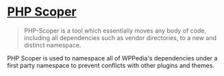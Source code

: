 # [PHP Scoper](https://github.com/humbug/php-scoper)

> PHP-Scoper is a tool which essentially moves any body of code, including all dependencies such as vendor directories, to a new and distinct namespace.

PHP Scoper is used to namespace all of WPPedia's dependencies under a first party namespace to prevent conflicts with other plugins and themes.
